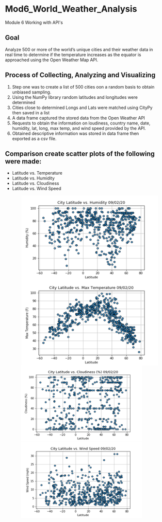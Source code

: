 # Mod6_World_Weather_Analysis
Module 6 Working with API's

## Goal
Analyze 500 or more of the world’s unique cities and their weather data in real time to determine if the temperature increases as the equator is approached using the Open Weather Map API.

## Process of Collecting, Analyzing and Visualizing

1) Step one was to create a list of 500 cities oon a random basis to obtain unbiased sampling.
2) Using the NumPy library random latitudes and longitudes were determined 
3) Cities close to determined Longs and Lats were matched using CityPy then saved in a list
4) A data frame captured the stored data from the Open Weather API
5) Requests to obtain the information on loudiness, country name, date, humidity, lat, long, max temp, and wind speed provided by the API.
6) Obtained descriptive information was stored in data frame then exported as a csv file.

## Comparison create scatter plots of the following were made:
* Latitude vs. Temperature
* Latitude vs. Humidity
* Latitude vs. Cloudiness
* Latitude vs. Wind Speed

<img align="right" width="450" height="280" src="https://github.com/razariah/UC_BERKELEY/blob/main/6_WeatherPy_with_Python_APIs/latVhumidity.png">
<img align="right" width="450" height="280" src="https://github.com/razariah/UC_BERKELEY/blob/main/6_WeatherPy_with_Python_APIs/LatVtemp.png">


<p align="center"><img width="400" height="249" src="https://github.com/razariah/UC_BERKELEY/blob/main/6_WeatherPy_with_Python_APIs/latVcloudiness.png"> 
<img width="400" height="249" src="https://github.com/razariah/UC_BERKELEY/blob/main/6_WeatherPy_with_Python_APIs/latVwindspeed.png"></p>

